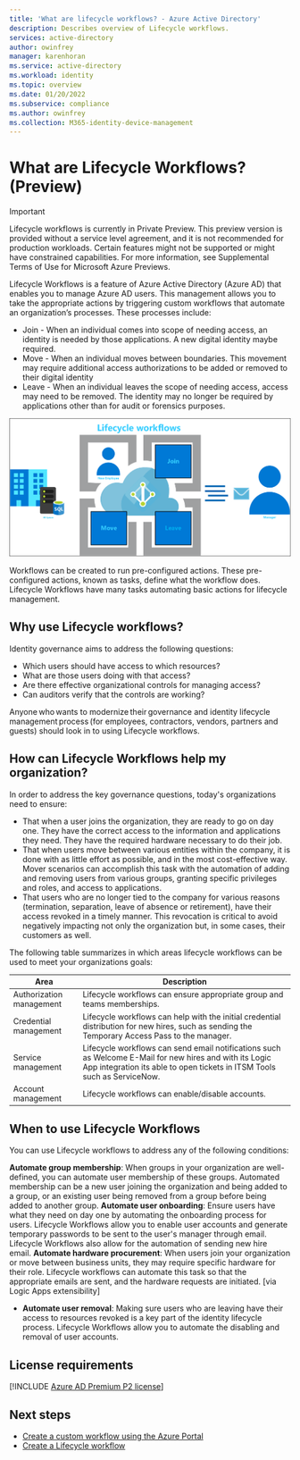 ```yaml
---
title: 'What are lifecycle workflows? - Azure Active Directory'
description: Describes overview of Lifecycle workflows.
services: active-directory
author: owinfrey
manager: karenhoran
ms.service: active-directory
ms.workload: identity
ms.topic: overview
ms.date: 01/20/2022
ms.subservice: compliance
ms.author: owinfrey
ms.collection: M365-identity-device-management
---
```


# What are Lifecycle Workflows? (Preview)

>[!IMPORTANT]
>Lifecycle workflows is currently in Private Preview. This preview version is provided without a service level agreement, and it is not recommended for production workloads. Certain features might not be supported or might have constrained capabilities. For more information, see Supplemental Terms of Use for Microsoft Azure Previews.

Lifecycle Workflows is a feature of Azure Active Directory (Azure AD) that enables you to manage Azure AD users. This management allows you to take the appropriate actions by triggering custom workflows that automate an organization’s processes. These processes include:

 - Join - When an individual comes into scope of needing access, an identity is needed by those applications. A new digital identity maybe required.
 - Move - When an individual moves between boundaries.  This movement may require additional access authorizations to be added or removed to their digital identity
 - Leave - When an individual leaves the scope of needing access, access may need to be removed. The identity may no longer be required by applications other than for audit or forensics purposes.

 ![Intro to lifecycle workflows](media/what-are-lifecycle-workflows/intro-1.png)

Workflows can be created to run pre-configured actions. These pre-configured actions, known as tasks, define what the workflow does. Lifecycle Workflows have many tasks automating basic actions for lifecycle management.

## Why use Lifecycle workflows?

Identity governance aims to address the following questions:

- Which users should have access to which resources?
- What are those users doing with that access?
- Are there effective organizational controls for managing access?
- Can auditors verify that the controls are working?

Anyone who wants to modernize their governance and identity lifecycle management process (for employees, contractors, vendors, partners and guests) should look in to using Lifecycle workflows. 


## How can Lifecycle Workflows help my organization?

In order to address the key governance questions, today's organizations need to ensure:

- That when a user joins the organization, they are ready to go on day one. They have the correct access to the information and applications they need. They have the required hardware necessary to do their job.
- That when users move between various entities within the company, it is done with as little effort as possible, and in the most cost-effective way. Mover scenarios can accomplish this task with the automation of adding and removing users from various groups, granting specific privileges and roles, and access to applications.
- That users who are no longer tied to the company for various reasons (termination, separation, leave of absence or retirement), have their access revoked in a timely manner. This revocation is critical to avoid negatively impacting not only the organization but, in some cases, their customers as well.

The following table summarizes in which areas lifecycle workflows can be used to meet your organizations goals:


|Area  |Description  |
|---------|---------|
|Authorization management     | Lifecycle workflows can ensure appropriate group and teams memberships.        |
|Credential management     | Lifecycle workflows can help with the initial credential distribution for new hires, such as sending the Temporary Access Pass to the manager.        |
|Service management     | Lifecycle workflows can send email notifications such as Welcome E-Mail for new hires and with its Logic App integration its able to open tickets in ITSM Tools such as ServiceNow.        |
|Account management     | Lifecycle workflows can enable/disable accounts.        |


## When to use Lifecycle Workflows

You can use Lifecycle workflows to address any of the following conditions:

**Automate group membership**: When groups in your organization are well-defined, you can automate user membership of these groups. Automated membership can be a new user joining the organization and being added to a group, or an existing user being removed from a group before being added to another group.
**Automate user onboarding**: Ensure users have what they need on day one by automating the onboarding process for users. Lifecycle Workflows allow you to enable user accounts and generate temporary passwords to be sent to the user's manager through email. Lifecycle Workflows also allow for the automation of sending new hire email.
**Automate hardware procurement**: When users join your organization or move between business units, they may require specific hardware for their role. Lifecycle workflows can automate this task so that the appropriate emails are sent, and the hardware requests are initiated. [via Logic Apps extensibility]
- **Automate user removal**: Making sure users who are leaving have their access to resources revoked is a key part of the identity lifecycle process. Lifecycle Workflows allow you to automate the disabling and removal of user accounts.


## License requirements

[!INCLUDE [Azure AD Premium P2 license](../../../includes/active-directory-p2-license.md)]


## Next steps
- [Create a custom workflow using the Azure Portal](tutorial-create-custom-workflow-portal.md)
- [Create a Lifecycle workflow](create-lifecycle-workflow.md)